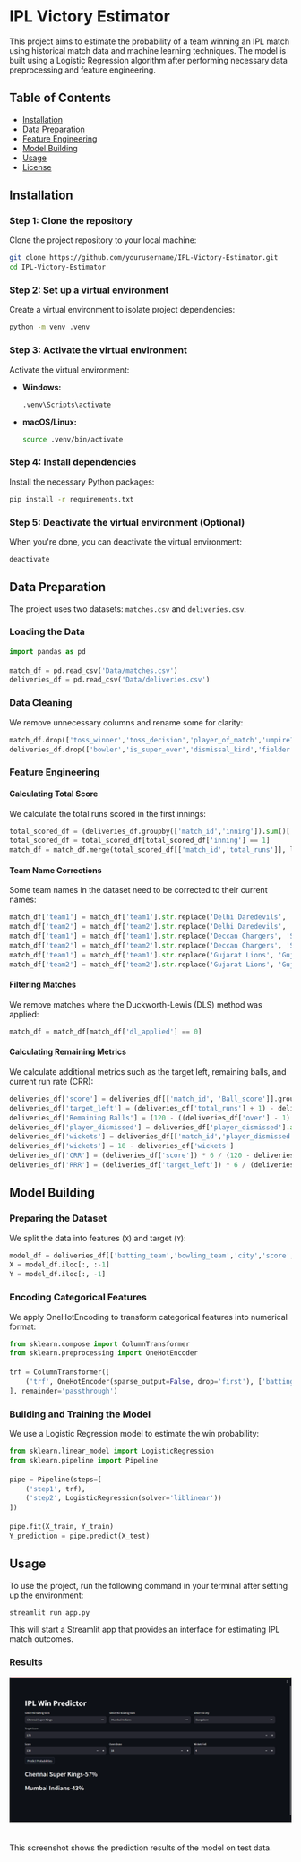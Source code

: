 # IPL Victory Estimator

This project aims to estimate the probability of a team winning an IPL match using historical match data and machine learning techniques. The model is built using a Logistic Regression algorithm after performing necessary data preprocessing and feature engineering.

## Table of Contents
- [Installation](#installation)
- [Data Preparation](#data-preparation)
- [Feature Engineering](#feature-engineering)
- [Model Building](#model-building)
- [Usage](#usage)
- [License](#license)

## Installation

### Step 1: Clone the repository
Clone the project repository to your local machine:

```bash
git clone https://github.com/yourusername/IPL-Victory-Estimator.git
cd IPL-Victory-Estimator
```

### Step 2: Set up a virtual environment

Create a virtual environment to isolate project dependencies:

```bash
python -m venv .venv
```

### Step 3: Activate the virtual environment

Activate the virtual environment:

- **Windows:**
  ```bash
  .venv\Scripts\activate
  ```
- **macOS/Linux:**
  ```bash
  source .venv/bin/activate
  ```

### Step 4: Install dependencies

Install the necessary Python packages:

```bash
pip install -r requirements.txt
```

### Step 5: Deactivate the virtual environment (Optional)

When you're done, you can deactivate the virtual environment:

```bash
deactivate
```

## Data Preparation

The project uses two datasets: `matches.csv` and `deliveries.csv`.

### Loading the Data

```python
import pandas as pd

match_df = pd.read_csv('Data/matches.csv')
deliveries_df = pd.read_csv('Data/deliveries.csv')
```

### Data Cleaning

We remove unnecessary columns and rename some for clarity:

```python
match_df.drop(['toss_winner','toss_decision','player_of_match','umpire1', 'umpire2','umpire3'], axis=1, inplace=True)
deliveries_df.drop(['bowler','is_super_over','dismissal_kind','fielder','wide_runs','bye_runs','legbye_runs','noball_runs','penalty_runs'], axis=1, inplace=True)
```

### Feature Engineering

#### Calculating Total Score

We calculate the total runs scored in the first innings:

```python
total_scored_df = (deliveries_df.groupby(['match_id','inning']).sum()['total_runs'].reset_index())
total_scored_df = total_scored_df[total_scored_df['inning'] == 1]
match_df = match_df.merge(total_scored_df[['match_id','total_runs']], left_on='id', right_on='match_id')
```

#### Team Name Corrections

Some team names in the dataset need to be corrected to their current names:

```python
match_df['team1'] = match_df['team1'].str.replace('Delhi Daredevils', 'Delhi Capitals')
match_df['team2'] = match_df['team2'].str.replace('Delhi Daredevils', 'Delhi Capitals')
match_df['team1'] = match_df['team1'].str.replace('Deccan Chargers', 'Sunrisers Hyderabad')
match_df['team2'] = match_df['team2'].str.replace('Deccan Chargers', 'Sunrisers Hyderabad')
match_df['team1'] = match_df['team1'].str.replace('Gujarat Lions', 'Gujarat Titans')
match_df['team2'] = match_df['team2'].str.replace('Gujarat Lions', 'Gujarat Titans')
```

#### Filtering Matches

We remove matches where the Duckworth-Lewis (DLS) method was applied:

```python
match_df = match_df[match_df['dl_applied'] == 0]
```

#### Calculating Remaining Metrics

We calculate additional metrics such as the target left, remaining balls, and current run rate (CRR):

```python
deliveries_df['score'] = deliveries_df[['match_id', 'Ball_score']].groupby('match_id').cumsum()['Ball_score']
deliveries_df['target_left'] = (deliveries_df['total_runs'] + 1) - deliveries_df['score']
deliveries_df['Remaining Balls'] = (120 - ((deliveries_df['over'] - 1) * 6  + deliveries_df['ball']))
deliveries_df['player_dismissed'] = deliveries_df['player_dismissed'].apply(lambda x:x if x == '0' else '1').astype('int64')
deliveries_df['wickets'] = deliveries_df[['match_id','player_dismissed']].groupby('match_id').cumsum()['player_dismissed'].values
deliveries_df['wickets'] = 10 - deliveries_df['wickets']
deliveries_df['CRR'] = (deliveries_df['score']) * 6 / (120 - deliveries_df['Remaining Balls'])
deliveries_df['RRR'] = (deliveries_df['target_left']) * 6 / (deliveries_df['Remaining Balls'])
```

## Model Building

### Preparing the Dataset

We split the data into features (`X`) and target (`Y`):

```python
model_df = deliveries_df[['batting_team','bowling_team','city','score', 'wickets', 'Remaining Balls', 'target_left', 'CRR', 'RRR', 'result']]
X = model_df.iloc[:, :-1]
Y = model_df.iloc[:, -1]
```

### Encoding Categorical Features

We apply OneHotEncoding to transform categorical features into numerical format:

```python
from sklearn.compose import ColumnTransformer
from sklearn.preprocessing import OneHotEncoder

trf = ColumnTransformer([
    ('trf', OneHotEncoder(sparse_output=False, drop='first'), ['batting_team', 'bowling_team', 'city'])
], remainder='passthrough')
```

### Building and Training the Model

We use a Logistic Regression model to estimate the win probability:

```python
from sklearn.linear_model import LogisticRegression
from sklearn.pipeline import Pipeline

pipe = Pipeline(steps=[
    ('step1', trf),
    ('step2', LogisticRegression(solver='liblinear'))
])

pipe.fit(X_train, Y_train)
Y_prediction = pipe.predict(X_test)
```

## Usage

To use the project, run the following command in your terminal after setting up the environment:

```bash
streamlit run app.py
```

This will start a Streamlit app that provides an interface for estimating IPL match outcomes.

### Results
<div style="text-align:center;width:100%;">
    <img style="margin-bottom:20px;" src="https://github.com/KPVISHNUSAI/IPL-Victory-Estimator/blob/main/Screenshot%202024-09-03%20131729.png?raw=true" />
</div>

This screenshot shows the prediction results of the model on test data.
